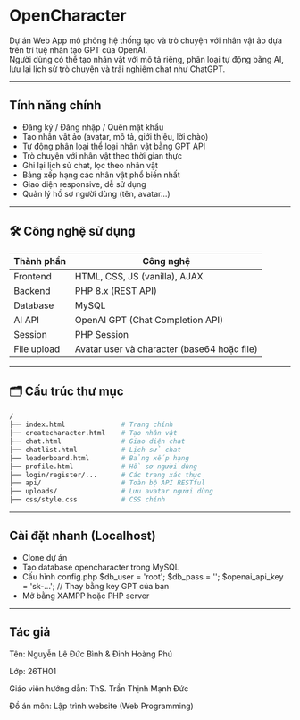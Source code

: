 # OpenCharacter

Dự án Web App mô phỏng hệ thống tạo và trò chuyện với nhân vật ảo dựa trên trí tuệ nhân tạo GPT của OpenAI.  
Người dùng có thể tạo nhân vật với mô tả riêng, phân loại tự động bằng AI, lưu lại lịch sử trò chuyện và trải nghiệm chat như ChatGPT.

---

## Tính năng chính

- Đăng ký / Đăng nhập / Quên mật khẩu
- Tạo nhân vật ảo (avatar, mô tả, giới thiệu, lời chào)
- Tự động phân loại thể loại nhân vật bằng GPT API
- Trò chuyện với nhân vật theo thời gian thực
- Ghi lại lịch sử chat, lọc theo nhân vật
- Bảng xếp hạng các nhân vật phổ biến nhất
- Giao diện responsive, dễ sử dụng
- Quản lý hồ sơ người dùng (tên, avatar...)

---

## 🛠️ Công nghệ sử dụng

| Thành phần | Công nghệ |
|------------|-----------|
| Frontend   | HTML, CSS, JS (vanilla), AJAX |
| Backend    | PHP 8.x (REST API) |
| Database   | MySQL |
| AI API     | OpenAI GPT (Chat Completion API) |
| Session    | PHP Session |
| File upload | Avatar user và character (base64 hoặc file) |

---

## 🗂️ Cấu trúc thư mục
```bash
/
├── index.html              # Trang chính
├── createcharacter.html    # Tạo nhân vật
├── chat.html               # Giao diện chat
├── chatlist.html           # Lịch sử chat
├── leaderboard.html        # Bảng xếp hạng
├── profile.html            # Hồ sơ người dùng
├── login/register/...      # Các trang xác thực
├── api/                    # Toàn bộ API RESTful
├── uploads/                # Lưu avatar người dùng
├── css/style.css           # CSS chính
```
---

## Cài đặt nhanh (Localhost)
 - Clone dự án
 - Tạo database opencharacter trong MySQL
 - Cấu hình config.php
    $db_user = 'root';
    $db_pass = '';
    $openai_api_key = 'sk-...'; // Thay bằng key GPT của bạn
 - Mở bằng XAMPP hoặc PHP server

---

## Tác giả
Tên: Nguyễn Lê Đức Bình & Đinh Hoàng Phú

Lớp: 26TH01

Giáo viên hướng dẫn: ThS. Trần Thịnh Mạnh Đức

Đồ án môn: Lập trình website (Web Programming)


